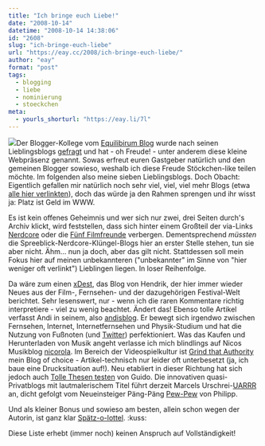 ```yaml
---
title: "Ich bringe euch Liebe!"
date: "2008-10-14"
datetime: "2008-10-14 14:38:06"
id: "2608"
slug: "ich-bringe-euch-liebe"
url: "https://eay.cc/2008/ich-bringe-euch-liebe/"
author: "eay"
format: "post"
tags:
  - blogging
  - liebe
  - nominierung
  - stoeckchen
meta:
  - yourls_shorturl: "https://eay.li/7l"
---
```


![](/uploads/2008/bloglove.jpg)Der Blogger-Kollege vom [Equilibirum Blog](http://www.equilibriumblog.de) wurde nach seinen Lieblingsblogs [gefragt](http://www.equilibriumblog.de/wordpress/2008/10/09/i-equilibrium/) und hat - oh Freude! - unter anderem diese kleine Webpräsenz genannt. Sowas erfreut euren Gastgeber natürlich und den gemeinen Blogger sowieso, weshalb ich diese Freude Stöckchen-like teilen möchte. Im folgenden also meine sieben Lieblingsblogs. Doch Obacht: Eigentlich gefallen mir natürlich noch sehr viel, viel, viel mehr Blogs (etwa [alle hier verlinkten](http://eay.cc/links/)), doch das würde ja den Rahmen sprengen und ihr wisst ja: Platz ist Geld im WWW.

Es ist kein offenes Geheimnis und wer sich nur zwei, drei Seiten durch's Archiv klickt, wird feststellen, dass sich hinter einem Großteil der via-Links [Nerdcore](http://www.nerdcore.de/wp/) oder die [Fünf Filmfreunde](http://www.fuenf-filmfreunde.de/) verbergen. Dementsprechend _müssten_ die Spreeblick-Nerdcore-Klüngel-Blogs hier an erster Stelle stehen, tun sie aber nicht. Ähm... nun ja doch, aber das gilt nicht. Stattdessen soll mein Fokus hier auf meinen unbekannteren ("unbekannter" im Sinne von "hier weniger oft verlinkt") Lieblingen liegen. In loser Reihenfolge.

Da wäre zum einen [xDest](http://xdest.com/), das Blog von Hendrik, der hier immer wieder Neues aus der Film-, Fernsehen- und der dazugehörigen Festival-Welt berichtet. Sehr lesenswert, nur - wenn ich die raren Kommentare richtig interpretiere - viel zu wenig beachtet. Ändert das! Ebenso tolle Artikel verfasst Andi in seinem, also [andisblog](http://www.andisblog.de/). Er bewegt sich irgendwo zwischen Fernsehen, Internet, Internetfernsehen und Physik-Studium und hat die Nutzung von Fußnoten (und [Twitter](http://twitter.com/AndiH)) perfektioniert. Was das Kaufen und Herunterladen von Musik angeht verlasse ich mich blindlings auf Nicos Musikblog [nicorola](http://www.nicorola.de/). Im Bereich der Videospielkultur ist [Grind that Authority](http://www.grindthatauthority.de/) mein Blog of choice - Artikel-technisch nur leider oft unterbesetzt (ja, ich baue eine Drucksituation auf!). Neu etabliert in dieser Richtung hat sich jedoch auch [Tolle Thesen testen](http://guido.posterous.com/) von Guido. Die innovativen quasi-Privatblogs mit lautmalerischem Titel führt derzeit Marcels Urschrei-[UARRR](http://www.uarrr.org/blog/) an, dicht gefolgt vom Neueinsteiger Päng-Päng [Pew-Pew](http://www.pew-pew.org/) von Philipp.

Und als kleiner Bonus und sowieso am besten, allein schon wegen der Autorin, ist ganz klar [Spätz-o-lottel](http://spaetz.eayz.net/). :kuss:

Diese Liste erhebt (immer noch) keinen Anspruch auf Vollständigkeit!
